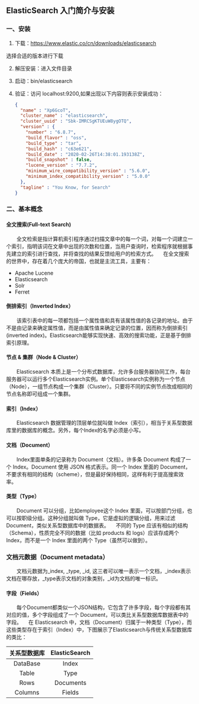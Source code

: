 ## ElasticSearch 入门简介与安装

### 一、安装

1. 下载：https://www.elastic.co/cn/downloads/elasticsearch

选择合适的版本进行下载

2. 解压安装：进入文件目录

3. 启动：bin/elasticsearch

4. 验证：访问 localhost:9200,如果出现以下内容则表示安装成功：

   ```json
   {
     "name" : "Xp6GcoT",
     "cluster_name" : "elasticsearch",
     "cluster_uuid" : "Sbk-IMRCSgKTUEuW8ygOTQ",
     "version" : {
       "number" : "6.8.7",
       "build_flavor" : "oss",
       "build_type" : "tar",
       "build_hash" : "c63e621",
       "build_date" : "2020-02-26T14:38:01.193138Z",
       "build_snapshot" : false,
       "lucene_version" : "7.7.2",
       "minimum_wire_compatibility_version" : "5.6.0",
       "minimum_index_compatibility_version" : "5.0.0"
     },
     "tagline" : "You Know, for Search"
   }
   ```

### 二、基本概念

#### 全文搜索(Full-text Search)

  全文检索是指计算机索引程序通过扫描文章中的每一个词，对每一个词建立一个索引，指明该词在文章中出现的次数和位置，当用户查询时，检索程序就根据事先建立的索引进行查找，并将查找的结果反馈给用户的检索方式。
  在全文搜索的世界中，存在着几个庞大的帝国，也就是主流工具，主要有：

- Apache Lucene
- Elasticsearch
- Solr
- Ferret

#### 倒排索引（Inverted Index）

  该索引表中的每一项都包括一个属性值和具有该属性值的各记录的地址。由于不是由记录来确定属性值，而是由属性值来确定记录的位置，因而称为倒排索引(inverted index)。Elasticsearch能够实现快速、高效的搜索功能，正是基于倒排索引原理。

#### 节点 & 集群（Node & Cluster）

  Elasticsearch 本质上是一个分布式数据库，允许多台服务器协同工作，每台服务器可以运行多个Elasticsearch实例。单个Elasticsearch实例称为一个节点（Node），一组节点构成一个集群（Cluster）。只要将不同的实例节点改成相同的节点名称即可组成一个集群。

#### 索引（Index）

  Elasticsearch 数据管理的顶层单位就叫做 Index（索引），相当于关系型数据库里的数据库的概念。另外，每个Index的名字必须是小写。

#### 文档（Document）

  Index里面单条的记录称为 Document（文档）。许多条 Document 构成了一个 Index。Document 使用 JSON 格式表示。同一个 Index 里面的 Document，不要求有相同的结构（scheme），但是最好保持相同，这样有利于提高搜索效率。

#### 类型（Type）

  Document 可以分组，比如employee这个 Index 里面，可以按部门分组，也可以按职级分组。这种分组就叫做 Type，它是虚拟的逻辑分组，用来过滤 Document，类似关系型数据库中的数据表。
  不同的 Type 应该有相似的结构（Schema），性质完全不同的数据（比如 products 和 logs）应该存成两个 Index，而不是一个 Index 里面的两个 Type（虽然可以做到）。

### 文档元数据（Document metadata）

  文档元数据为_index, _type, _id, 这三者可以唯一表示一个文档，_index表示文档在哪存放，_type表示文档的对象类别，_id为文档的唯一标识。

#### 字段（Fields）

  每个Document都类似一个JSON结构，它包含了许多字段，每个字段都有其对应的值，多个字段组成了一个 Document，可以类比关系型数据库数据表中的字段。
  在 Elasticsearch 中，文档（Document）归属于一种类型（Type），而这些类型存在于索引（Index）中，下图展示了Elasticsearch与传统关系型数据库的类比：

| 关系型数据库 | ElasticSearch |
| :----------: | :-----------: |
|   DataBase   |     Index     |
|    Table     |     Type      |
|     Rows     |   Documents   |
|   Columns    |    Fields     |





